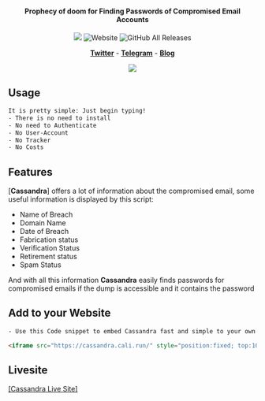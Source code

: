 <!DOCTYPE html>
<html lang="en">
<head>
<link rel="stylesheet" href="https://maxcdn.bootstrapcdn.com/bootstrap/4.0.0/css/bootstrap.min.css" />
<link rel="stylesheet" href="https://cdnjs.cloudflare.com/ajax/libs/font-awesome/5.11.2/css/all.css" />
</head>
<body style="padding: 200px 0px px 0px">
<h4 align="center">Prophecy of doom for Finding Passwords of Compromised Email Accounts</h4>
<p align="center">
  <img src="https://img.shields.io/badge/HaveIBeenPwned-v3-blue.svg?style=plastic">
  <img alt="Website" src="https://img.shields.io/website">
  <img alt="GitHub All Releases" src="https://img.shields.io/github/downloads/7pub/Cassandra/total">
</p>
<p align="center">
  <a href="https://#t"><b>Twitter</b></a>
  <span> - </span>
  <a href="https://#"><b>Telegram</b></a>
  <span> - </span>
  <a href="https://cali.run"><b>Blog</b></a>
</p>
<p align="center"><img src="/Sicherheit.Durch.Design.gif"></p>

<!--
| Available                            | in                                   |
|--------------------------------------|--------------------------------------|
| ![](https://#) | ![](https://#) |
-->

## Usage

```bash
It is pretty simple: Just begin typing!
- There is no need to install
- No need to Authenticate
- No User-Account
- No Tracker
- No Costs
```

## Features

[**Cassandra**] offers a lot of information about the compromised email, some useful information is displayed by this script:

* Name of Breach
* Domain Name
* Date of Breach
* Fabrication status
* Verification Status
* Retirement status
* Spam Status

And with all this information **Cassandra** easily finds passwords for compromised emails if the dump is accessible and it contains the password

## Add to your Website

```html
- Use this Code snippet to embed Cassandra fast and simple to your own Website!

<iframe src="https://cassandra.cali.run/" style="position:fixed; top:100px; left:0px; bottom:0px; right:0px; width:100%; height:100%; border:none; margin:0; padding:0; overflow:hidden; z-index:999999;"></iframe>
```

## Livesite

<a href="https://7pub.github.io/Cassandra/" target="_blank" >[Cassandra Live Site]</a>
    </main>
    <script type="text/javascript" src="https://7pub.github.io/_site/scripts/vendor/jquery/3.3.1/jquery.min.js"></script>
    <script type="text/javascript" src="https://7pub.github.io/_site/scripts/vendor/ajax/popper/1.12.9/popper.min.js"></script>
    <script type="text/javascript" src="https://7pub.github.io/_site/scripts/vendor/bootstrap/4.0.0/bootstrap.min.js"></script>
</body>
</html>
